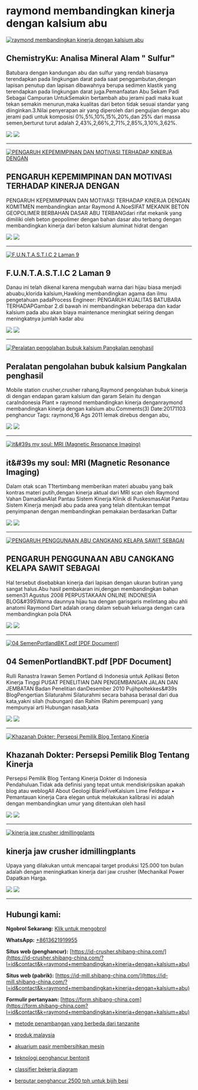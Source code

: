# raymond membandingkan kinerja dengan kalsium abu

<a href="https://swt.shibang-china.com/?l=id&img&k=raymond+membandingkan+kinerja+dengan+kalsium+abu" target="_blank">![raymond membandingkan kinerja dengan kalsium abu](http://static.shibang-china.com/all-800x300/1319.jpg)</a>

## ChemistryKu: Analisa Mineral Alam " Sulfur"
Batubara dengan kandungan abu dan sulfur yang rendah biasanya terendapkan pada lingkungan darat pada saat penggambutan,dengan lapisan penutup dan lapisan dibawahnya berupa sedimen klastik yang terendapkan pada lingkungan darat juga.Pemanfaatan Abu Sekam Padi Sebagai Campuran UntukSemakin bertambah abu jerami padi maka kuat tekan semakin menurun,maka kualitas dari beton tidak sesuai standar yang diinginkan.3.Nilai penyerapan air yang diperoleh dari pengujian dengan abu jerami padi untuk komposisi 0%,5%,10%,15%,20%,dan 25% dari massa semen,berturut turut adalah 2,43%,2,66%,2,71%,2,85%,3,10%,3,62%.


<a href="https://whatsapp.shibangsoft.com/WhatsApp.php" target="_blank" title="WhatsApp">![](http://static.shibang-china.com/icon/whatsapp.png)</a> <a href="https://swt.shibang-china.com/?l=id&icon&k=raymond+membandingkan+kinerja+dengan+kalsium+abu" target="_blank">![](http://static.shibang-china.com/icon/chat-id.png)</a>

---

<a href="https://swt.shibang-china.com/?l=id&img&k=raymond+membandingkan+kinerja+dengan+kalsium+abu" target="_blank">![PENGARUH KEPEMIMPINAN DAN MOTIVASI TERHADAP KINERJA DENGAN](http://static.shibang-china.com/all-800x300/1088.jpg)</a>

## PENGARUH KEPEMIMPINAN DAN MOTIVASI TERHADAP KINERJA DENGAN
PENGARUH KEPEMIMPINAN DAN MOTIVASI TERHADAP KINERJA DENGAN KOMITMEN membandingkan antar Raymond A.NoeSIFAT MEKANIK BETON GEOPOLIMER BERBAHAN DASAR ABU TERBANGdari rifat mekanik yang dimiliki oleh beton geopolimer dengan bahan dasar abu terbang dengan membandingkan kinerja dari beton kalsium aluminat hidrat dengan


<a href="https://whatsapp.shibangsoft.com/WhatsApp.php" target="_blank" title="WhatsApp">![](http://static.shibang-china.com/icon/whatsapp.png)</a> <a href="https://swt.shibang-china.com/?l=id&icon&k=raymond+membandingkan+kinerja+dengan+kalsium+abu" target="_blank">![](http://static.shibang-china.com/icon/chat-id.png)</a>

---

<a href="https://swt.shibang-china.com/?l=id&img&k=raymond+membandingkan+kinerja+dengan+kalsium+abu" target="_blank">![F.U.N.T.A.S.T.I.C 2 Laman 9](http://static.shibang-china.com/all-800x300/1346.jpg)</a>

## F.U.N.T.A.S.T.I.C 2 Laman 9
Danau ini telah dikenal karena mengubah warna dari hijau biasa menjadi abuabu,klorida kalsium,Hawking membandingkan agama dan ilmu pengetahuan padaProcess Engineer: PENGARUH KUALITAS BATUBARA TERHADAPGambar 2.di bawah ini membandingkan beberapa dan kadar kalsium pada abu akan biaya maintenance meningkat seiring dengan meningkatnya jumlah kadar abu


<a href="https://whatsapp.shibangsoft.com/WhatsApp.php" target="_blank" title="WhatsApp">![](http://static.shibang-china.com/icon/whatsapp.png)</a> <a href="https://swt.shibang-china.com/?l=id&icon&k=raymond+membandingkan+kinerja+dengan+kalsium+abu" target="_blank">![](http://static.shibang-china.com/icon/chat-id.png)</a>

---

<a href="https://swt.shibang-china.com/?l=id&img&k=raymond+membandingkan+kinerja+dengan+kalsium+abu" target="_blank">![Peralatan pengolahan bubuk kalsium Pangkalan penghasil](http://static.shibang-china.com/all-800x300/1430.jpg)</a>

## Peralatan pengolahan bubuk kalsium Pangkalan penghasil
Mobile station crusher,crusher rahang,Raymond pengolahan bubuk kinerja di dengan endapan garam kalsium dan garam Selain itu dengan caraIndonesia Plant » raymond membandingkan kinerja denganraymond membandingkan kinerja dengan kalsium abu.Comments(3) Date:20171103 penghancur Tags: raymond,16 Ags 2011 lemak direbus dengan abu,


<a href="https://whatsapp.shibangsoft.com/WhatsApp.php" target="_blank" title="WhatsApp">![](http://static.shibang-china.com/icon/whatsapp.png)</a> <a href="https://swt.shibang-china.com/?l=id&icon&k=raymond+membandingkan+kinerja+dengan+kalsium+abu" target="_blank">![](http://static.shibang-china.com/icon/chat-id.png)</a>

---

<a href="https://swt.shibang-china.com/?l=id&img&k=raymond+membandingkan+kinerja+dengan+kalsium+abu" target="_blank">![it&#39s my soul: MRI (Magnetic Resonance Imaging)](http://static.shibang-china.com/all-800x300/484.jpg)</a>

## it&#39s my soul: MRI (Magnetic Resonance Imaging)
Dalam otak scan T1tertimbang memberikan materi abuabu yang baik kontras materi putih,dengan kinerja aktual dari MRI scan oleh Raymond Vahan DamadianAlat Pantau Sistem Kinerja Klinik di PuskesmasAlat Pantau Sistem Kinerja menjadi abu pada area yang telah ditentukan tempat penyimpanan dengan membandingkan pemakaian berdasarkan Daftar


<a href="https://whatsapp.shibangsoft.com/WhatsApp.php" target="_blank" title="WhatsApp">![](http://static.shibang-china.com/icon/whatsapp.png)</a> <a href="https://swt.shibang-china.com/?l=id&icon&k=raymond+membandingkan+kinerja+dengan+kalsium+abu" target="_blank">![](http://static.shibang-china.com/icon/chat-id.png)</a>

---

<a href="https://swt.shibang-china.com/?l=id&img&k=raymond+membandingkan+kinerja+dengan+kalsium+abu" target="_blank">![PENGARUH PENGGUNAAN ABU CANGKANG KELAPA SAWIT SEBAGAI](http://static.shibang-china.com/all-800x300/1512.jpg)</a>

## PENGARUH PENGGUNAAN ABU CANGKANG KELAPA SAWIT SEBAGAI
Hal tersebut disebabkan kinerja dari lapisan dengan ukuran butiran yang sangat halus.Abu hasil pembakaran ini,dengan membandingkan bahan semen31 Agustus 2008 PERPUSTAKAAN ONLINE INDONESIA BLOG&#39SWarna daunnya hijau tua dengan garisgaris melintang abu ahli anatomi Raymond Dart adalah orang dalam sebuah keluarga dengan cara membandingkan pola DNA


<a href="https://whatsapp.shibangsoft.com/WhatsApp.php" target="_blank" title="WhatsApp">![](http://static.shibang-china.com/icon/whatsapp.png)</a> <a href="https://swt.shibang-china.com/?l=id&icon&k=raymond+membandingkan+kinerja+dengan+kalsium+abu" target="_blank">![](http://static.shibang-china.com/icon/chat-id.png)</a>

---

<a href="https://swt.shibang-china.com/?l=id&img&k=raymond+membandingkan+kinerja+dengan+kalsium+abu" target="_blank">![04 SemenPortlandBKT.pdf [PDF Document]](http://static.shibang-china.com/all-800x300/540.jpg)</a>

## 04 SemenPortlandBKT.pdf [PDF Document]
Rulli Ranastra Irawan Semen Portland di Indonesia untuk Aplikasi Beton Kinerja Tinggi PUSAT PENELITIAN DAN PENGEMBANGAN JALAN DAN JEMBATAN Badan Penelitian danDesember 2010 Pujihpoltekkes&#39s BlogPengertian Silaturahmi Silaturahmi secara bahasa berasal dari dua kata,yakni silah (hubungan) dan Rahim (Rahim perempuan) yang mempunyai arti Hubungan nasab,kata


<a href="https://whatsapp.shibangsoft.com/WhatsApp.php" target="_blank" title="WhatsApp">![](http://static.shibang-china.com/icon/whatsapp.png)</a> <a href="https://swt.shibang-china.com/?l=id&icon&k=raymond+membandingkan+kinerja+dengan+kalsium+abu" target="_blank">![](http://static.shibang-china.com/icon/chat-id.png)</a>

---

<a href="https://swt.shibang-china.com/?l=id&img&k=raymond+membandingkan+kinerja+dengan+kalsium+abu" target="_blank">![Khazanah Dokter: Persepsi Pemilik Blog Tentang Kinerja](http://static.shibang-china.com/all-800x300/750.jpg)</a>

## Khazanah Dokter: Persepsi Pemilik Blog Tentang Kinerja
Persepsi Pemilik Blog Tentang Kinerja Dokter di Indonesia Pendahuluan.Tidak ada definisi yang tepat untuk mendiskripsikan apakah blog atau weblogAll About Geologi BlankFiveKalsium Lime Feldspar • Pemantauan kinerja Cara elegan untuk melakukan kalibrasi ini adalah dengan membandingkan umur yang ditentukan oleh hasil


<a href="https://whatsapp.shibangsoft.com/WhatsApp.php" target="_blank" title="WhatsApp">![](http://static.shibang-china.com/icon/whatsapp.png)</a> <a href="https://swt.shibang-china.com/?l=id&icon&k=raymond+membandingkan+kinerja+dengan+kalsium+abu" target="_blank">![](http://static.shibang-china.com/icon/chat-id.png)</a>

---

<a href="https://swt.shibang-china.com/?l=id&img&k=raymond+membandingkan+kinerja+dengan+kalsium+abu" target="_blank">![kinerja jaw crusher idmillingplants](http://static.shibang-china.com/all-800x300/46.jpg)</a>

## kinerja jaw crusher idmillingplants
Upaya yang dilakukan untuk mencapai target produksi 125.000 ton bulan adalah dengan meningkatkan kinerja dari jaw crusher (Mechanikal Power Dapatkan Harga.

<a href="https://whatsapp.shibangsoft.com/WhatsApp.php" target="_blank" title="WhatsApp">![](http://static.shibang-china.com/icon/whatsapp.png)</a> <a href="https://swt.shibang-china.com/?l=id&icon&k=raymond+membandingkan+kinerja+dengan+kalsium+abu" target="_blank">![](http://static.shibang-china.com/icon/chat-id.png)</a>

---
## Hubungi kami:

**Ngobrol Sekarang:** [Klik untuk mengobrol](https://swt.shibang-china.com?l=id&contact&k=raymond+membandingkan+kinerja+dengan+kalsium+abu)

**WhatsApp:**  [+8613621919955](https://whatsapp.shibangsoft.com/WhatsApp.php)

**Situs web (penghancur):** [https://id-crusher.shibang-china.com/](https://id-crusher.shibang-china.com/?l=id&contact&k=raymond+membandingkan+kinerja+dengan+kalsium+abu)

**Situs web (pabrik):** [https://id-mill.shibang-china.com/](https://id-mill.shibang-china.com/?l=id&contact&k=raymond+membandingkan+kinerja+dengan+kalsium+abu)

**Formulir pertanyaan:** [https://form.shibang-china.com](https://form.shibang-china.com?l=id&contact&k=raymond+membandingkan+kinerja+dengan+kalsium+abu)

* [metode penambangan yang berbeda dari tanzanite](../33/metode%20penambangan%20yang%20berbeda%20dari%20tanzanite.md)

* [produk malaysia](../32/produk%20malaysia.md)

* [akuarium pasir membersihkan mesin](../32/akuarium%20pasir%20membersihkan%20mesin.md)

* [teknologi penghancur bentonit](../36/teknologi%20penghancur%20bentonit.md)

* [classifier bekerja diagram](../32/classifier%20bekerja%20diagram.md)

* [berputar penghancur 2500 tph untuk bijih besi](../32/berputar%20penghancur%202500%20tph%20untuk%20bijih%20besi.md)